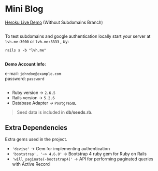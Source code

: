 # Mini Blog

[Heroku Live Demo](https://mini-blog-mert.herokuapp.com/) (Without Subdomains Branch)

##

To test subdomains and google authentication locally start your server at `lvh.me:3000` or `lvh.me:3333` , by: 


`rails s -b "lvh.me"`



##
**Demo Account Info:**

e-mail:  `johndoe@example.com`  
password: `password`  

##
- Ruby version ->  `2.6.5`  
- Rails version -> `5.2.6`  
- Database Adapter ->  `PostgreSQL`  


> Seed data is included in **db/seeds.rb**.  

## Extra Dependencies

Extra gems used in the project.

- `'devise'` -> Gem for implementing authentication  
- `'bootstrap', '~> 4.6.0'` -> Bootstrap 4 ruby gem for Ruby on Rails  
- `'will_paginate(-bootstrap4)'` -> API for performing paginated queries with Active Record  